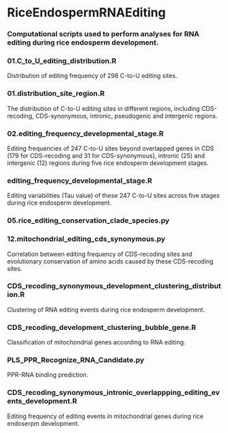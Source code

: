 # RiceEndospermRNAEditing
### Computational scripts used to perform analyses for RNA editing during rice endosperm development.
###

### 01.C_to_U_editing_distribution.R
Distribution of editing frequency of 298 C-to-U editing sites.

### 01.distribution_site_region.R
The distribution of C-to-U editing sites in different regions, including CDS-recoding, CDS-synonymous, intronic, pseudogenic and intergenic regions.


###
### 02.editing_frequency_developmental_stage.R
Editing frequencies of 247 C-to-U sites beyond overlapped genes in CDS (179 for CDS-recoding and 31 for CDS-synonymous), intronic (25) and intergenic (12) regions during five rice endosperm development stages.
###

### editing_frequency_developmental_stage.R
Editing variabilities (Tau value) of these 247 C-to-U sites across five stages during rice endosperm development.

### 05.rice_editing_conservation_clade_species.py
### 12.mitochondrial_editing_cds_synonymous.py
Correlation between editing frequency of CDS-recoding sites and evolutionary conservation of amino acids caused by these CDS-recoding sites.

### CDS_recoding_synonymous_development_clustering_distribution.R
Clustering of RNA editing events during rice endosperm development.

### CDS_recoding_development_clustering_bubble_gene.R
Classification of mitochondrial genes according to RNA editing.

### PLS_PPR_Recognize_RNA_Candidate.py
PPR-RNA binding prediction.

### CDS_recoding_synonymous_intronic_overlappping_editing_events_development.R
Editing frequency of editing events in mitochondrial genes during rice endoserpm development.
